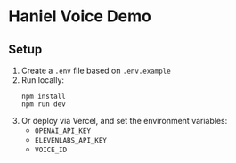 # Haniel Voice Demo

## Setup

1. Create a `.env` file based on `.env.example`
2. Run locally:
   ```
   npm install
   npm run dev
   ```
3. Or deploy via Vercel, and set the environment variables:
   - `OPENAI_API_KEY`
   - `ELEVENLABS_API_KEY`
   - `VOICE_ID`
